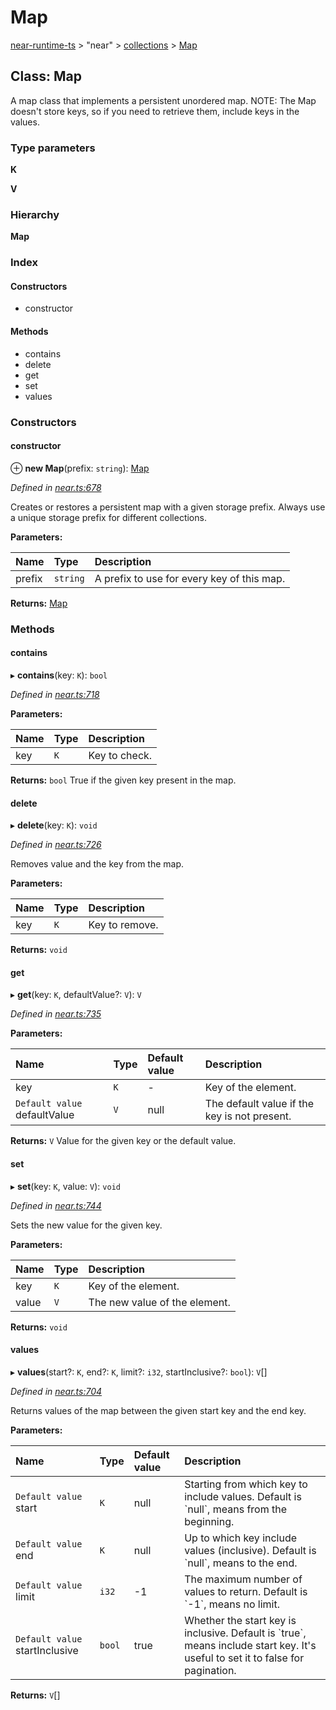 # Map

[near-runtime-ts](../../) &gt; "near" &gt; [collections](./) &gt; [Map](map.md)

## Class: Map

A map class that implements a persistent unordered map. NOTE: The Map doesn't store keys, so if you need to retrieve them, include keys in the values.

### Type parameters

**K**

**V**

### Hierarchy

**Map**

### Index

#### Constructors

* constructor

#### Methods

* contains
* delete
* get
* set
* values

### Constructors

#### constructor  <a id="constructor"></a>

⊕ **new Map**\(prefix: `string`\): [Map](map.md)

_Defined in_ [_near.ts:678_](https://github.com/nearprotocol/near-runtime-ts/blob/b0670e9/near.ts#L678)

Creates or restores a persistent map with a given storage prefix. Always use a unique storage prefix for different collections.

**Parameters:**

| Name | Type | Description |
| :--- | :--- | :--- |
| prefix | `string` | A prefix to use for every key of this map. |

**Returns:** [Map](https://github.com/ckshei/nearprotocol_docs/tree/672ef33409e22fc96414b5f0683b5ded07e2f3e5/docs/client-api/ts/classes/collections/_near_.collections.map.md)

### Methods

#### contains  <a id="contains"></a>

▸ **contains**\(key: `K`\): `bool`

_Defined in_ [_near.ts:718_](https://github.com/nearprotocol/near-runtime-ts/blob/b0670e9/near.ts#L718)

**Parameters:**

| Name | Type | Description |
| :--- | :--- | :--- |
| key | `K` | Key to check. |

**Returns:** `bool` True if the given key present in the map.

#### delete  <a id="delete"></a>

▸ **delete**\(key: `K`\): `void`

_Defined in_ [_near.ts:726_](https://github.com/nearprotocol/near-runtime-ts/blob/b0670e9/near.ts#L726)

Removes value and the key from the map.

**Parameters:**

| Name | Type | Description |
| :--- | :--- | :--- |
| key | `K` | Key to remove. |

**Returns:** `void`

#### get  <a id="get"></a>

▸ **get**\(key: `K`, defaultValue?: `V`\): `V`

_Defined in_ [_near.ts:735_](https://github.com/nearprotocol/near-runtime-ts/blob/b0670e9/near.ts#L735)

**Parameters:**

| Name | Type | Default value | Description |
| :--- | :--- | :--- | :--- |
| key | `K` | - | Key of the element. |
| `Default value` defaultValue | `V` | null | The default value if the key is not present. |

**Returns:** `V` Value for the given key or the default value.

#### set  <a id="set"></a>

▸ **set**\(key: `K`, value: `V`\): `void`

_Defined in_ [_near.ts:744_](https://github.com/nearprotocol/near-runtime-ts/blob/b0670e9/near.ts#L744)

Sets the new value for the given key.

**Parameters:**

| Name | Type | Description |
| :--- | :--- | :--- |
| key | `K` | Key of the element. |
| value | `V` | The new value of the element. |

**Returns:** `void`

#### values  <a id="values"></a>

▸ **values**\(start?: `K`, end?: `K`, limit?: `i32`, startInclusive?: `bool`\): `V`\[\]

_Defined in_ [_near.ts:704_](https://github.com/nearprotocol/near-runtime-ts/blob/b0670e9/near.ts#L704)

Returns values of the map between the given start key and the end key.

**Parameters:**

| Name | Type | Default value | Description |
| :--- | :--- | :--- | :--- |
| `Default value` start | `K` | null | Starting from which key to include values. Default is \`null\`, means from the beginning. |
| `Default value` end | `K` | null | Up to which key include values \(inclusive\). Default is \`null\`, means to the end. |
| `Default value` limit | `i32` | -1 | The maximum number of values to return. Default is \`-1\`, means no limit. |
| `Default value` startInclusive | `bool` | true | Whether the start key is inclusive. Default is \`true\`, means include start key. It's useful to set it to false for pagination. |

**Returns:** `V`\[\]

